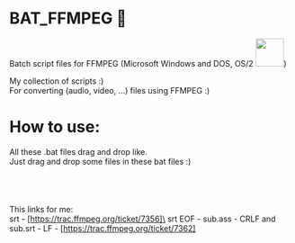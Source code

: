 # BAT_FFMPEG :movie_camera:
Batch script files for FFMPEG (Microsoft Windows and DOS, OS/2 <img src=https://emojipedia-us.s3.amazonaws.com/thumbs/120/emojione/151/unicorn-face_1f984.png width="50px">)

My collection of scripts :)\
For converting (audio, video, ...) files using FFMPEG :)

# How to use:
All these .bat files drag and drop like.\
Just drag and drop some files in these bat files :)
\
\
\
\
\
This links for me:\
srt - [https://trac.ffmpeg.org/ticket/7356]\
srt EOF -  sub.ass - CRLF and sub.srt - LF - [https://trac.ffmpeg.org/ticket/7362]
